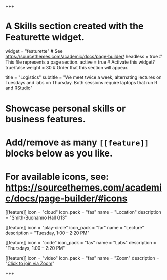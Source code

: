 +++
# A Skills section created with the Featurette widget.
widget = "featurette"  # See https://sourcethemes.com/academic/docs/page-builder/
headless = true  # This file represents a page section.
active = true  # Activate this widget? true/false
weight = 30  # Order that this section will appear.

title = "Logistics"
subtitle = "We meet twice a week, alternating lectures on Tuesdays and labs on Thursday. Both sessions require laptops that run R and RStudio"

# Showcase personal skills or business features.
# 
# Add/remove as many `[[feature]]` blocks below as you like.
# 
# For available icons, see: https://sourcethemes.com/academic/docs/page-builder/#icons

[[feature]]
  icon = "cloud"
  icon_pack = "fas"
  name = "Location"
  description = "Smith-Buonanno Hall G13"
  
[[feature]]
  icon = "play-circle"
  icon_pack = "far"
  name = "Lecture"
  description = "Tuesday, 1:00 – 2:20 PM"  
  
[[feature]]
  icon = "code"
  icon_pack = "fas"
  name = "Labs"
  description = "Thursdays, 1:00 – 2:20 PM"
  
[[feature]]
  icon = "video"
  icon_pack = "fas"
  name = "Zoom"
  description = "[Click to join via Zoom](https://brown.zoom.us/j/99310216594)"

+++
